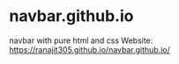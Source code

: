# navbar.github.io
navbar with pure html and css
Website: https://ranajit305.github.io/navbar.github.io/
